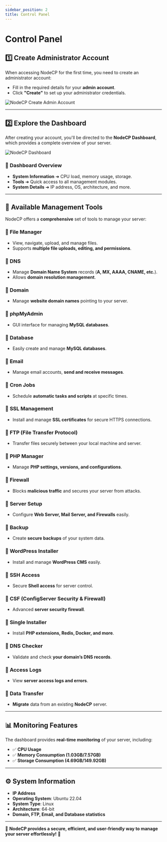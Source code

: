 ```yaml
---
sidebar_position: 2
title: Control Panel
---
```


# Control Panel

## 1️⃣ Create Administrator Account

When accessing NodeCP for the first time, you need to create an administrator account:

- Fill in the required details for your **admin account**.
- Click **"Create"** to set up your administrator credentials.

![NodeCP Create Admin Account](/img/screens/screen3.png)

---

## 2️⃣ Explore the Dashboard

After creating your account, you'll be directed to the **NodeCP Dashboard**, which provides a complete overview of your server.

![NodeCP Dashboard](/img/screens/screen4.png)

### 📌 **Dashboard Overview**
- **System Information** ➜ CPU load, memory usage, storage.
- **Tools** ➜ Quick access to all management modules.
- **System Details** ➜ IP address, OS, architecture, and more.

---

## 🚀 **Available Management Tools**

NodeCP offers a **comprehensive** set of tools to manage your server:

### 🔹 **File Manager**
- View, navigate, upload, and manage files.
- Supports **multiple file uploads, editing, and permissions**.

### 🔹 **DNS**
- Manage **Domain Name System** records (**A, MX, AAAA, CNAME, etc.**).
- Allows **domain resolution management**.

### 🔹 **Domain**
- Manage **website domain names** pointing to your server.

### 🔹 **phpMyAdmin**
- GUI interface for managing **MySQL databases**.

### 🔹 **Database**
- Easily create and manage **MySQL databases**.

### 🔹 **Email**
- Manage email accounts, **send and receive messages**.

### 🔹 **Cron Jobs**
- Schedule **automatic tasks and scripts** at specific times.

### 🔹 **SSL Management**
- Install and manage **SSL certificates** for secure HTTPS connections.



### 🔹 **FTP (File Transfer Protocol)**
- Transfer files securely between your local machine and server.

### 🔹 **PHP Manager**
- Manage **PHP settings, versions, and configurations**.

### 🔹 **Firewall**
- Blocks **malicious traffic** and secures your server from attacks.

### 🔹 **Server Setup**
- Configure **Web Server, Mail Server, and Firewalls** easily.

### 🔹 **Backup**
- Create **secure backups** of your system data.

### 🔹 **WordPress Installer**
- Install and manage **WordPress CMS** easily.

### 🔹 **SSH Access**
- Secure **Shell access** for server control.

### 🔹 **CSF (ConfigServer Security & Firewall)**
- Advanced **server security firewall**.

### 🔹 **Single Installer**
- Install **PHP extensions, Redis, Docker, and more**.

### 🔹 **DNS Checker**
- Validate and check **your domain’s DNS records**.

### 🔹 **Access Logs**
- View **server access logs and errors**.

### 🔹 **Data Transfer**
- **Migrate** data from an existing **NodeCP** server.

---

## 📊 **Monitoring Features**

The dashboard provides **real-time monitoring** of your server, including:
- ✅ **CPU Usage**
- ✅ **Memory Consumption (1.03GB/7.57GB)**
- ✅ **Storage Consumption (4.69GB/149.92GB)**

---

## ⚙️ **System Information**
- **IP Address**
- **Operating System**: Ubuntu 22.04
- **System Type**: Linux
- **Architecture**: 64-bit
- **Domain, FTP, Email, and Database statistics**

---

🎯 **NodeCP provides a secure, efficient, and user-friendly way to manage your server effortlessly!** 🚀
